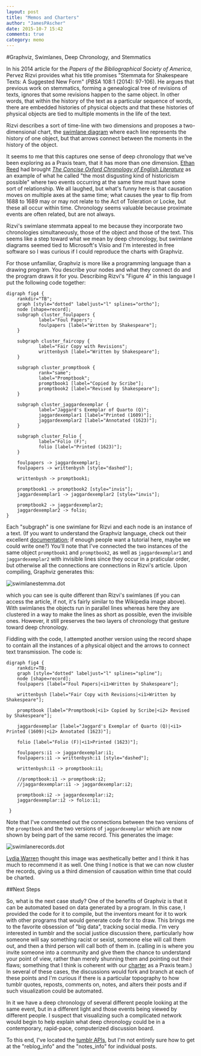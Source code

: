 ```yaml
---
layout: post
title: "Memos and Charters"
author: "JamesPAscher"
date: 2015-10-7 15:42
comments: true
category: memo
---
```


#Graphviz, Swimlanes, Deep Chronology, and Stemmatics

In his 2014 article for the *Papers of the Bibliographical Society of
America*, Pervez Rizvi provides what his title promises "Stemmata for
Shakespeare Texts: A Suggested New Form" (*PBSA* 108:1 (2014):
97-106). He argues that previous work on stemmatics, forming a
genealogical tree of revisions of texts, ignores that some revisions
happen to the same object. In other words, that within the history of
the text as a particular sequence of words, there are
embedded histories of physical objects and that these histories of
physical objects are tied to multiple moments in the life of the
text.

Rizvi describes a sort of time-line with two dimensions and proposes a
two-dimensional chart, the
[swimlane diagram](https://en.wikipedia.org/wiki/Swim_lane) where each
line represents the history of one object, but that arrows connect
between the moments in the history of the object.

It seems to me that this captures one sense of deep chronology that
we've been exploring as a Praxis team, that it has more than one
dimension. [Ethan Reed](http://scholarslab.org/people/ethan-reed/) had
brought
[*The Concise Oxford Chronology of English Literature*](http://search.lib.virginia.edu/catalog/u4042039)
as an example of what he called "the most disgusting kind of
historicism possible" where two events occurring at the same time must
have some sort of relationship. We all laughed, but what's funny here
is that causation moves on multiple axes at the same time; what causes
the year to flip from 1688 to 1689 may or may not relate to the Act of
Toleration or Locke, but these all occur within time. Chronology seems
valuable because proximate events are often related, but are not
always.

Rizvi's swimlane stemmata appeal to me because they incorporate two
chronologies simultaneously, those of the object and those of the
text. This seems like a step toward what we mean by deep chronology,
but swimlane diagrams seemed tied to Microsoft's Visio and I'm
interested in free software so I was curious if I could reproduce the
charts with Graphviz.

For those unfamiliar, Graphviz is more like a programming language
than a drawing program. You describe your nodes and what they connect
do and the program draws it for you. Describing Rizvi's "Figure 4" in
this language I put the following code together:

    digraph fig4 {
        rankdir="TB";
        graph [style="dotted" labeljust="l" splines="ortho"];
        node [shape=record];
        subgraph cluster_foulpapers {
                label="Foul Papers";
                foulpapers [label="Written by Shakespeare"];
        }

        subgraph cluster_faircopy {
                label="Fair Copy with Revisions";
                writtenbysh [label="Written by Shakespeare"];
        }

        subgraph cluster_promptbook {
                rank="same";
                label="Promptbook";
                promptbook1 [label="Copied by Scribe"];
                promptbook2 [label="Revised by Shakespeare"];
        }

        subgraph cluster_jaggardexemplar {
                label="Jaggard's Exemplar of Quarto (Q)";
                jaggardexemplar1 [label="Printed (1609)"];
                jaggardexemplar2 [label="Annotated (1623)"];
        }

        subgraph cluster_Folio {
                label="Folio (F)";
                folio [label="Printed (1623)"];
        }

        foulpapers -> jaggardexemplar1;
        foulpapers -> writtenbysh [style="dashed"];

        writtenbysh -> promptbook1;

        promptbook1 -> promptbook2 [style="invis"];
        jaggardexemplar1 -> jaggardexemplar2 [style="invis"];

        promptbook2 -> jaggardexemplar2;
        jaggardexemplar2 -> folio;
    }

Each "subgraph" is one swimlane for Rizvi and each node is an instance
of a text. (If you want to understand the Graphviz language, check out
their excellent
[documentation](http://www.graphviz.org/Documentation.php); if enough
people want a tutorial here, maybe we could write one?) You'll note
that I've connected the two instances of the same object `promptbook1`
and `promptbook2`, as well as `jaggardexemplar1` and
`jaggardexemplar2` with invisible lines since they occur in a
praticular order, but otherwise all the connections are connections in
Rizvi's article. Upon compiling, Graphviz generates this:

![swimlanestemma.dot](swimlanestemma.png)

which you can see is quite different than Rizvi's swimlanes (if you
can access the article, if not, it's fairly similar to the Wikipedia
image above). With swimlanes the objects run in parallel lines whereas
here they are clustered in a way to make the lines as short as possible,
even the invisible ones. However, it still preserves the two layers of
chronology that gesture toward deep chronology.

Fiddling with the code, I attempted another version using the record
shape to contain all the instances of a physical object and the arrows
to connect text transmission. The code is:

    digraph fig4 {
        rankdir=TB;
        graph [style="dotted" labeljust="l" splines="spline"];
        node [shape=record];
        foulpapers [label="Foul Papers|<i1>Written by Shakespeare"];

        writtenbysh [label="Fair Copy with Revisions|<i1>Written by Shakespeare"];

        promptbook [label="Promptbook|<i1> Copied by Scribe|<i2> Revised by Shakespeare"];

        jaggardexemplar [label="Jaggard's Exemplar of Quarto (Q)|<i1> Printed (1609)|<i2> Annotated (1623)"];

        folio [label="Folio (F)|<i1>Printed (1623)"];

        foulpapers:i1 -> jaggardexemplar:i1;
        foulpapers:i1 -> writtenbysh:i1 [style="dashed"];

        writtenbysh:i1 -> promptbook:i1;

        //promptbook:i1 -> promptbook:i2;
        //jaggardexemplar:i1 -> jaggardexemplar:i2;

        promptbook:i2 -> jaggardexemplar:i2;
        jaggardexemplar:i2 -> folio:i1;

     }

Note that I've commented out the connections between the two versions
of the `promptbook` and the two versions of `jaggardexemplar` which
are now shown by being part of the same record. This generates the
image:

![swimlanerecords.dot](swimlanerecords.png)

[Lydia Warren](http://scholarslab.org/people/lydia-warren/) thought
this image was aesthetically better and I think it has much to
recommend it as well. One thing I notice is that we can now cluster
the records, giving us a third dimension of causation within time that
could be charted.

##Next Steps

So, what is the next case study? One of the benefits of Graphviz is
that it can be automated based on data generated by a program. In this
case, I provided the code for it to compile, but the inventors meant
for it to work with other programs that would generate code for it to
draw. This brings me to the favorite obsession of "big data", tracking
social media. I'm very interested in tumblr and the social justice
discussion there, particularly how someone will say something racist
or sexist, someone else will call them out, and then a third person
will call both of them in. (calling in is where you invite someone
into a community and give them the chance to understand your point of
view, rather than merely shunning them and pointing out their flaws;
something that I think is coherent with our
[charter](http://praxis.scholarslab.org/charter/charter-2015-2016/) as
a Praxis team.) In several of these cases, the discussions would fork
and branch at each of these points and I'm curious if there is a
particular topography to how tumblr quotes, reposts, comments on,
notes, and alters their posts and if such visualization could be
automated.

In it we have a deep chronology of several different people
looking at the same event, but in a different light and those events
being viewed by different people. I suspect that visualizing such a
complicated network would begin to help explain what deep chronology
could be in a contemporary, rapid-pace, computerized discussion
board.

To this end, I've located the
[tumblr APIs](https://www.tumblr.com/docs/en/api/v2), but I'm not
entirely sure how to get at the "reblog\_info" and the "notes\_info" for
individual posts.
